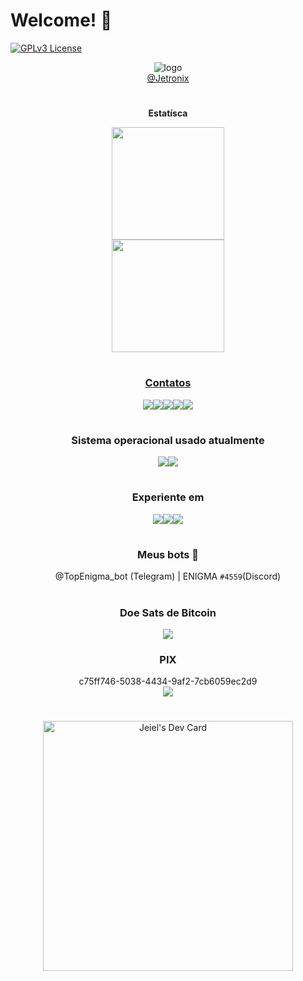 # Welcome! 👋
<!--
🎨 Designer por Jeiel Miranda, via canva.
-->
[![GPLv3 License](https://img.shields.io/badge/License-GPL%20v3-yellow.svg)](https://www.gnu.org/licenses/gpl-3.0.txt) <br> <div align="center">
![logo](https://i.imgur.com/meQNVfJ_d.webp?maxwidth=640&shape=thumb&fidelity=medium) <br>
[@Jetronix](https://linkr.bio/Jetrom)

#
<div align="center">
<p><b>Estatísca</b></p>
  <a href="https://github.com/Jetrom17">
  <img height="180em" src="https://github-readme-stats.vercel.app/api?username=Jetrom17&show_icons=true&theme=dark&include_all_commits=true&count_private=true"/> <br>
  <img height="180em" src="https://github-readme-stats.vercel.app/api/top-langs/?username=Jetrom17&layout=compact&langs_count=7&theme=dark"/>
  <br>
  
#
### Contatos
<a href="https://t.me/Jetronix" target="_blank"><img src="https://img.shields.io/badge/Telegram-2CA5E0?style=for-the-badge&logo=telegram&logoColor=white" target="_blank"></a><a href="https://Jetronix.tk" target="_blank"><img src="https://img.shields.io/badge/website-000000?style=for-the-badge&logo=About.me&logoColor=white" target="_blank"></a><a href="mailto:Jeiel17@proton.me" target="_blank"><img src="https://img.shields.io/badge/ProtonMail-8B89CC?style=for-the-badge&logo=protonmail&logoColor=white" target="_blank"></a><a href="https://matrix.to/#/@jetrom:matrix.org" target="_blank"><img src="https://img.shields.io/badge/matrix-000000?style=for-the-badge&logo=Matrix&logoColor=white" target="_blank"></a><a href="https://github.com/Jeiel17" target="_blank"><img src="https://img.shields.io/badge/GitHub-100000?style=for-the-badge&logo=github&logoColor=white" target="_blank"></a>

#
### Sistema operacional usado atualmente
<img src="https://img.shields.io/badge/Android-3DDC84?style=for-the-badge&logo=android&logoColor=white" target="_blank"><img src="https://img.shields.io/badge/Linux_Mint-87CF3E?style=for-the-badge&logo=linux-mint&logoColor=white" target="_blank">

#
### Experiente em
<img src="https://img.shields.io/badge/Windows-0078D6?style=for-the-badge&logo=windows&logoColor=white" target="_blank"><img src="https://img.shields.io/badge/Android-3DDC84?style=for-the-badge&logo=android&logoColor=white" target="_blank"><img src="https://img.shields.io/badge/Linux_Mint-87CF3E?style=for-the-badge&logo=linux-mint&logoColor=white" target="_blank">

#
### Meus bots 🤖
@TopEnigma_bot (Telegram) |
ENIGMA `#4559`(Discord)

#
### Doe Sats de Bitcoin
<a href="https://getalby.com/p/jetrom" target="_blank"><img src="https://img.shields.io/badge/Bitcoin-000000?style=for-the-badge&logo=bitcoin&logoColor=white" target="_blank"></a>
### PIX
c75ff746-5038-4434-9af2-7cb6059ec2d9 <br>
<img src="https://img.shields.io/badge/picpay-21C25E?style=for-the-badge&logo=picpay&logoColor=white" target="_blank">

#
<a href="https://app.daily.dev/Jetrom"><img src="https://api.daily.dev/devcards/bad4f514db5e40d68ebe52fbc8a391cd.png?r=1jo" width="400" alt="Jeiel's Dev Card"/></a>
#
  </div>
  
  <!--
  Fontes:
  
  - Badges: https://dev.to/envoy_/150-badges-for-github-pnk#ide
  - Repositório baseado: https://github.com/rafaballerini/rafaballerini/blob/main/README.md
  - Emonjis: https://emojipedia.org/search/?q=paint
  - Editor Readme para testes: https://readme.so/pt
  - Sats: https://getalby.com/
  - Image: https://picrew.me/image_maker/582810
  
  -->
